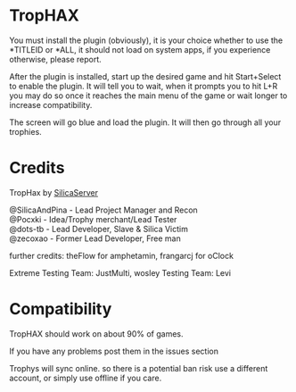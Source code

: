 # TropHAX

You must install the plugin (obviously), it is your choice whether to use the *TITLEID or *ALL, it should not load on system apps, if you experience otherwise, please report.

After the plugin is installed, start up the desired game and hit Start+Select to enable the plugin.
It will tell you to wait, when it prompts you to hit L+R you may do so once it reaches the main menu of the game or wait longer to increase compatibility.

The screen will go blue and load the plugin.
It will then go through all your trophies.

# Credits
TropHax by [SilicaServer](https://discord.gg/j4eGHhF)

@SilicaAndPina - Lead Project Manager and Recon                    
@Pocxki - Idea/Trophy merchant/Lead Tester              
@dots-tb - Lead Developer, Slave & Silica Victim                    
@zecoxao - Former Lead Developer, Free man            

further credits: theFlow for amphetamin, frangarcj for oClock

Extreme Testing Team: JustMulti, wosley
Testing Team: Levi

# Compatibility 
TropHAX should work on about 90% of games.

If you have any problems post them in the issues section 

Trophys will sync online. so there is a potential ban risk
use a different account, or simply use offline if you care.
